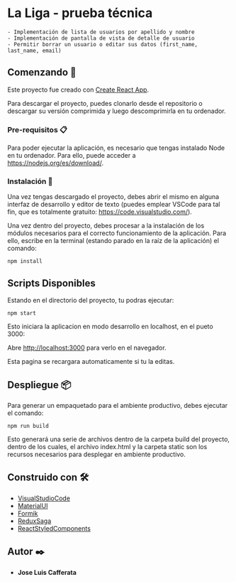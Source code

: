 # La Liga - prueba técnica
    - Implementación de lista de usuarios por apellido y nombre
    - Implementación de pantalla de vista de detalle de usuario
    - Permitir borrar un usuario o editar sus datos (first_name, last_name, email)

## Comenzando 🚀

Este proyecto fue creado con [Create React App](https://github.com/facebook/create-react-app).

Para descargar el proyecto, puedes clonarlo desde el repositorio o descargar su versión comprimida y luego descomprimirla en tu ordenador.

### Pre-requisitos 📋

Para poder ejecutar la aplicación, es necesario que tengas instalado Node en tu ordenador. Para ello, puede acceder a https://nodejs.org/es/download/. 

### Instalación 🔧

Una vez tengas descargado el proyecto, debes abrir el mismo en alguna interfaz de desarrollo y editor de texto (puedes emplear VSCode para tal fin, que es totalmente gratuito: https://code.visualstudio.com/).

Una vez dentro del proyecto, debes procesar a la instalación de los módulos necesarios para el correcto funcionamiento de la aplicación. Para ello, escribe en la terminal (estando parado en la raíz de la aplicación) el comando: 

```
npm install
```


## Scripts Disponibles

Estando en el directorio del proyecto, tu podras ejecutar:

```
npm start

```

Esto iniciara la aplicacion en modo desarrollo en localhost, en el pueto 3000:

Abre [http://localhost:3000](http://localhost:3000) para verlo en el navegador.

Esta pagina se recargara automaticamente si tu la editas.

## Despliegue 📦

Para generar un empaquetado para el ambiente productivo, debes ejecutar el comando:

```
npm run build
```

Esto generará una serie de archivos dentro de la carpeta build del proyecto, dentro de los cuales, el archivo index.html y la carpeta static son los recursos necesarios para desplegar en ambiente productivo.


## Construido con 🛠️


* [VisualStudioCode](https://code.visualstudio.com/) 
* [MaterialUI](https://material-ui.com/) 
* [Formik](https://formik.org/)
* [ReduxSaga](https://redux-saga.js.org/)
* [ReactStyledComponents](https://styled-components.com/)


## Autor ✒️

* **Jose Luis Cafferata** 
